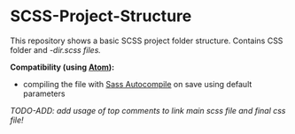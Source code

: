 # SCSS-Project-Structure
This repository shows a basic SCSS project folder structure. Contains CSS folder and *-dir.scss files.*

**Compatibility (using [Atom](https://atom.io/)):**  

 - compiling the file with [Sass Autocompile](https://atom.io/packages/sass-autocompile) on save using default parameters

*TODO-ADD:  add usage of top comments to link main scss file and final css file!*
